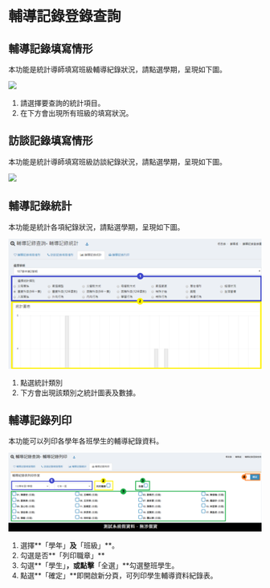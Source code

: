 # 輔導記錄登錄查詢

## 輔導記錄填寫情形

本功能是統計導師填寫班級輔導紀錄狀況，請點選學期，呈現如下圖。

![](../.gitbook/assets/fillin\_status.png)

1. 請選擇要查詢的統計項目。
2. 在下方會出現所有班級的填寫狀況。

## 訪談記錄填寫情形

本功能是統計導師填寫班級訪談紀錄狀況，請點選學期，呈現如下圖。

![](../.gitbook/assets/fillin\_status2.png)

## 輔導記錄統計

本功能是統計各項紀錄狀況，請點選學期，呈現如下圖。

![](<../.gitbook/assets/statistics (1).png>)

1. 點選統計類別
2. 下方會出現該類別之統計圖表及數據。

## 輔導記錄列印

本功能可以列印各學年各班學生的輔導紀錄資料。

![](../.gitbook/assets/counseling-query-record-print.png)

1. 選擇**「學年」**及**「班級」**。
2. 勾選是否**「列印職章」**
3. 勾選**「學生」**，或點擊**「全選」**勾選整班學生。
4. 點選**「確定」**即開啟新分頁，可列印學生輔導資料紀錄表。
